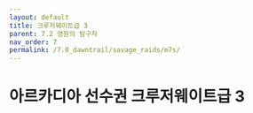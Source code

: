 ```yaml
---
layout: default
title: 크루저웨이트급 3
parent: 7.2 영원의 탐구자
nav_order: 7
permalink: /7.0_dawntrail/savage_raids/m7s/
---
```


# **아르카디아 선수권 크루저웨이트급 3**


